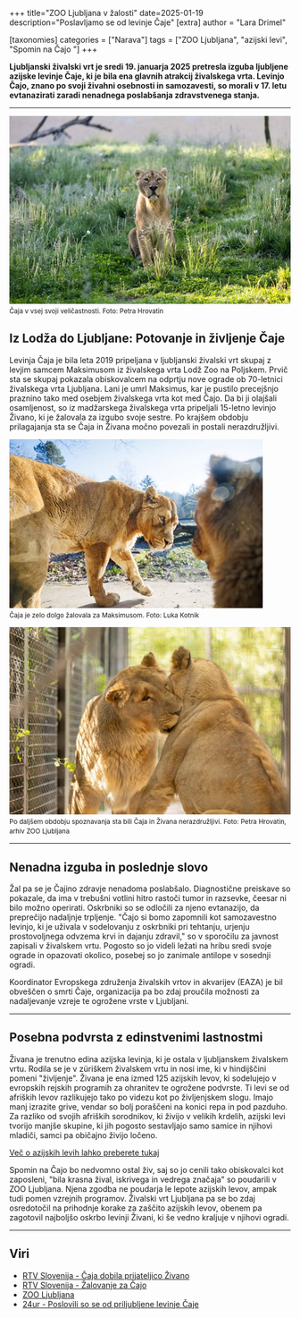 +++
title="ZOO Ljubljana v žalosti"
date=2025-01-19
description="Poslavljamo se od levinje Čaje"
[extra]
author = "Lara Drimel"

[taxonomies]
categories = ["Narava"]
tags = ["ZOO Ljubljana", "azijski levi", "Spomin na Čajo "]
+++

**Ljubljanski živalski vrt je sredi 19. januarja 2025 pretresla izguba ljubljene azijske levinje Čaje, ki je bila ena glavnih atrakcij živalskega vrta. Levinjo Čajo, znano po svoji živahni osebnosti in samozavesti, so morali v 17. letu evtanazirati zaradi nenadnega poslabšanja zdravstvenega stanja.**

<!-- more -->

---

![Čaja v vsej svoji veličastnosti](slika1.jpg)  
<small>Čaja v vsej svoji veličastnosti. Foto: Petra Hrovatin</small>

## Iz Lodža do Ljubljane: Potovanje in življenje Čaje

Levinja Čaja je bila leta 2019 pripeljana v ljubljanski živalski vrt skupaj z levjim samcem Maksimusom iz živalskega vrta Lodž Zoo na Poljskem. Prvič sta se skupaj pokazala obiskovalcem na odprtju nove ograde ob 70-letnici živalskega vrta Ljubljana. Lani je umrl Maksimus, kar je pustilo precejšnjo praznino tako med osebjem živalskega vrta kot med Čajo. Da bi ji olajšali osamljenost, so iz madžarskega živalskega vrta pripeljali 15-letno levinjo Živano, ki je žalovala za izgubo svoje sestre. Po krajšem obdobju prilagajanja sta se Čaja in Živana močno povezali in postali nerazdružljivi.

![Čaja je zelo dolgo žalovala za Maksimusom.](slika2.jpg)  
<small>Čaja je zelo dolgo žalovala za Maksimusom. Foto: Luka Kotnik</small>

![Po daljšem obdobju spoznavanja sta bili Čaja in Živana nerazdružljivi](slika3.jpg)  
<small>Po daljšem obdobju spoznavanja sta bili Čaja in Živana nerazdružljivi. Foto: Petra Hrovatin, arhiv ZOO Ljubljana</small>

---

## Nenadna izguba in poslednje slovo

Žal pa se je Čajino zdravje nenadoma poslabšalo. Diagnostične preiskave so pokazale, da ima v trebušni votlini hitro rastoči tumor in razsevke, čeesar ni bilo možno operirati. Oskrbniki so se odločili za njeno evtanazijo, da preprečijo nadaljnje trpljenje. "Čajo si bomo zapomnili kot samozavestno levinjo, ki je uživala v sodelovanju z oskrbniki pri tehtanju, urjenju prostovoljnega odvzema krvi in dajanju zdravil," so v sporočilu za javnost zapisali v živalskem vrtu. Pogosto so jo videli ležati na hribu sredi svoje ograde in opazovati okolico, posebej so jo zanimale antilope v sosednji ogradi.

Koordinator Evropskega združenja živalskih vrtov in akvarijev (EAZA) je bil obveščen o smrti Čaje, organizacija pa bo zdaj proučila možnosti za nadaljevanje vzreje te ogrožene vrste v Ljubljani.

---

## Posebna podvrsta z edinstvenimi lastnostmi

Živana je trenutno edina azijska levinja, ki je ostala v ljubljanskem živalskem vrtu. Rodila se je v züriškem živalskem vrtu in nosi ime, ki v hindijščini pomeni "življenje". Živana je ena izmed 125 azijskih levov, ki sodelujejo v evropskih rejskih programih za ohranitev te ogrožene podvrste. Ti levi se od afriških levov razlikujejo tako po videzu kot po življenjskem slogu. Imajo manj izrazite grive, vendar so bolj poraščeni na konici repa in pod pazduho. Za razliko od svojih afriških sorodnikov, ki živijo v velikih krdelih, azijski levi tvorijo manjše skupine, ki jih pogosto sestavljajo samo samice in njihovi mladiči, samci pa običajno živijo ločeno.

[Več o azijskih levih lahko preberete tukaj](https://www.zoo.si/zival/41/azijski-lev/v-zivalskem-vrtu)

Spomin na Čajo bo nedvomno ostal živ, saj so jo cenili tako obiskovalci kot zaposleni, "bila krasna žival, iskrivega in vedrega značaja" so poudarili v ZOO Ljubljana. Njena zgodba ne poudarja le lepote azijskih levov, ampak tudi pomen vzrejnih programov. Živalski vrt Ljubljana pa se bo zdaj osredotočil na prihodnje korake za zaščito azijskih levov, obenem pa zagotovil najboljšo oskrbo levinji Živani, ki še vedno kraljuje v njihovi ogradi.

---

## Viri

- [RTV Slovenija - Čaja dobila prijateljico Živano](https://www.rtvslo.si/zabava-in-slog/zanimivosti/azijska-levinja-caja-v-zoo-ju-ljubljana-dobila-prijateljico-zivano/716795)
- [RTV Slovenija - Žalovanje za Čajo](https://www.rtvslo.si/zabava-in-slog/zanimivosti/v-zoo-ljubljana-zalujejo-za-cajo-bila-je-samozavestna-levinja-iskrivega-znacaja/734054)
- [ZOO Ljubljana](https://www.zoo.si/)
- [24ur - Poslovili so se od priljubljene levinje Čaje](https://www.24ur.com/novice/slovenija/zalostna-novica-iz-zoo-ljubljana-poslovili-so-se-od-priljubljene-levinje-caje.html)

